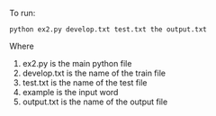 To run:

``python ex2.py develop.txt test.txt the output.txt``

Where

1. ex2.py is the main python file
2. develop.txt is the name of the train file
3. test.txt is the name of the test file
4. example is the input word
5. output.txt is the name of the output file